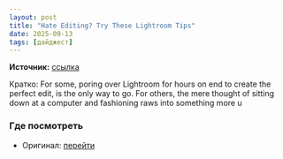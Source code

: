 ```yaml
---
layout: post
title: "Hate Editing? Try These Lightroom Tips"
date: 2025-09-13
tags: [дайджест]
---
```


**Источник:** [ссылка](https://www.lightstalking.com/hate-editing-try-lightroom-tips/)

Кратко: For some, poring over Lightroom for hours on end to create the perfect edit, is the only way to go. For others, the mere thought of sitting down at a computer and fashioning raws into something more u

### Где посмотреть
- Оригинал: [перейти]({link})
